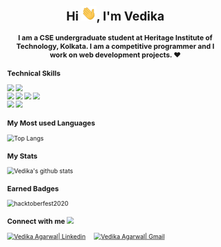 <h1 align="center">Hi <img src="https://github.com/ABSphreak/ABSphreak/blob/master/gifs/Hi.gif" width="35px">, I'm Vedika </h1>
<h3 align="center">I am a CSE undergraduate student at Heritage Institute of Technology, Kolkata. I am a competitive programmer and I work on web development projects. ❤</h3>

### Technical Skills
<img src="https://img.shields.io/badge/-C%20&%20C++-659ad2?style=flat&logo=c%2B%2B&logoColor=ffffff"> <img src="https://img.shields.io/badge/-Python%203-grey?style=flat&logo=python&logoColor=white"> <br />
<img src = "https://img.shields.io/badge/-HTML5-E34F26?style=flat&logo=html5&logoColor=white"> <img src = "https://img.shields.io/badge/-CSS3-1572B6?style=flat&logo=css3&logoColor=white"> <img src="https://img.shields.io/badge/-ReactJS-%2300bfff%20"> 
<img src="https://img.shields.io/badge/-Bootstrap-563D7C?style=flat&logo=bootstrap&logoColor=white"> <br />
<img src="https://img.shields.io/badge/-Problem%20Solving-ffa804?style=flat"> <img src="https://img.shields.io/badge/-Database%20Management-4d008f?style=flat"> <br />

### My Most used Languages
![Top Langs](https://github-readme-stats.vercel.app/api/top-langs?username=vedikaag99&show_icons=true&&theme=radical)

### My Stats
![Vedika's github stats](https://github-readme-stats.vercel.app/api?username=vedikaag99&show_icons=true&&theme=radical)

### Earned Badges
<img src="https://res.cloudinary.com/practicaldev/image/fetch/s--ipK3ZYfm--/c_limit,f_auto,fl_progressive,q_80,w_375/https://dev-to-uploads.s3.amazonaws.com/uploads/badge/badge_image/80/hacktoberfest2020-badge_2.png" alt="hacktoberfest2020" width="100" height="100">

### Connect with me <img src="https://user-images.githubusercontent.com/53649201/99296951-8ef68900-286d-11eb-9bf3-fdb6cf13b585.gif" height="32px">
<p align="left">
<a target="_blank"href="https://linkedin.com/in/vedika-agarwal-a134311a9/" target="blank"><img src="https://img.shields.io/badge/linkedin-%230077B5.svg?&style=for-the-badge&logo=linkedin&logoColor=white" alt="Vedika Agarwal| Linkedin"/></a>&nbsp;&nbsp;&nbsp;&nbsp;
<a href="mailto:vedika.ag99@gmail.com" target="blank"><img src="https://img.shields.io/badge/gmail-%23D14836.svg?&style=for-the-badge&logo=gmail&logoColor=white" alt="Vedika Agarwal| Gmail" /></a>&nbsp;&nbsp;&nbsp;&nbsp;
</p>
